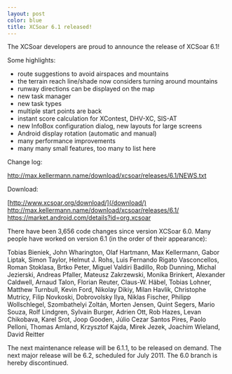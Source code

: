 ```yaml
---
layout: post
color: blue
title: XCSoar 6.1 released!
---
```

The XCSoar developers are proud to announce the release of XCSoar 6.1!

Some highlights:

- route suggestions to avoid airspaces and mountains
- the terrain reach line/shade now considers turning around mountains
- runway directions can be displayed on the map
- new task manager
- new task types
- multiple start points are back
- instant score calculation for XContest, DHV-XC, SIS-AT
- new InfoBox configuration dialog, new layouts for large screens
- Android display rotation (automatic and manual)
- many performance improvements
- many many small features, too many to list here

Change log:

 <http://max.kellermann.name/download/xcsoar/releases/6.1/NEWS.txt>

Download:

 [http://www.xcsoar.org/download/](/download/)  
 <http://max.kellermann.name/download/xcsoar/releases/6.1/>  
 <https://market.android.com/details?id=org.xcsoar>

There have been 3,656 code changes since version XCSoar 6.0.  Many
people have worked on version 6.1 (in the order of their appearance):

  Tobias Bieniek,
  John Wharington,
  Olaf Hartmann,
  Max Kellermann,
  Gabor Liptak,
  Simon Taylor,
  Helmut J. Rohs,
  Luis Fernando Rigato Vasconcellos,
  Roman Stoklasa,
  Brtko Peter,
  Miguel Valdiri Badillo,
  Rob Dunning,
  Michal Jezierski,
  Andreas Pfaller,
  Mateusz Zakrzewski,
  Monika Brinkert,
  Alexander Caldwell,
  Arnaud Talon,
  Florian Reuter,
  Claus-W. Häbel,
  Tobias Lohner,
  Matthew Turnbull,
  Kevin Ford,
  Nikolay Dikiy,
  Milan Havlik,
  Christophe Mutricy,
  Filip Novkoski,
  Dobrovolsky Ilya,
  Niklas Fischer,
  Philipp Wollschlegel,
  Szombathelyi Zoltán,
  Morten Jensen,
  Quint Segers,
  Mario Souza,
  Rolf Lindgren,
  Sylvain Burger,
  Adrien Ott,
  Rob Hazes,
  Levan Chikobava,
  Karel Srot,
  Joop Gooden,
  Júlio Cezar Santos Pires,
  Paolo Pelloni,
  Thomas Amland,
  Krzysztof Kajda,
  Mirek Jezek,
  Joachim Wieland,
  David Reitter

The next maintenance release will be 6.1.1, to be released on demand.
The next major release will be 6.2, scheduled for July 2011.
The 6.0 branch is hereby discontinued.
